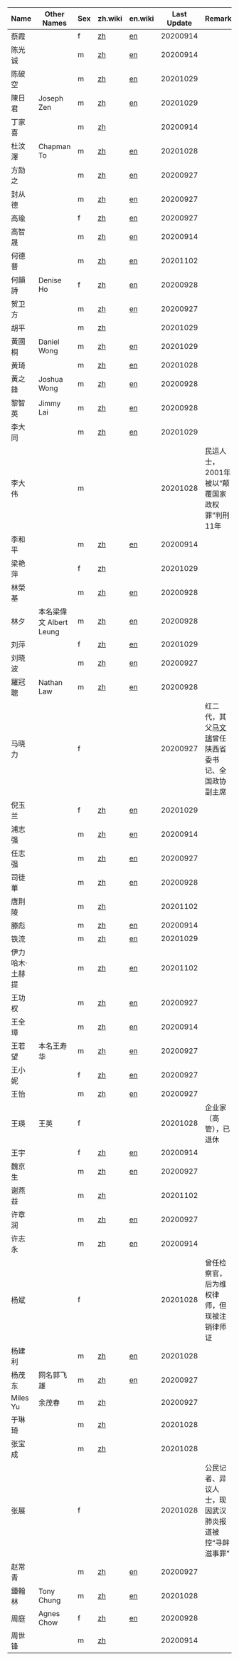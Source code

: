Name | Other Names | Sex | zh.wiki | en.wiki | Last Update | Remark
--- | --- | --- | --- | --- | --- | ---
蔡霞 | | f | [zh](https://zh.wikipedia.org/wiki/蔡霞) | [en](https://en.wikipedia.org/wiki/Cai_Xia) | 20200914
陈光诚 | | m | [zh](https://zh.wikipedia.org/wiki/陈光诚) | [en](https://en.wikipedia.org/wiki/Chen_Guangcheng) | 20200914
陈破空 | | m | [zh](https://zh.wikipedia.org/wiki/陈破空) | [en](https://en.wikipedia.org/wiki/Chen_Pokong) | 20201029
陳日君 | Joseph Zen | m | [zh](https://zh.wikipedia.org/wiki/陳日君) | [en](https://en.wikipedia.org/wiki/Joseph_Zen) | 20201029
丁家喜 | | m | [zh](https://zh.wikipedia.org/wiki/丁家喜) | | 20200914
杜汶澤 | Chapman To | m | [zh](https://zh.wikipedia.org/wiki/杜汶澤) | [en](https://en.wikipedia.org/wiki/Chapman_To) | 20201028
方励之 | | m | [zh](https://zh.wikipedia.org/wiki/方励之) | [en](https://en.wikipedia.org/wiki/Fang_Lizhi) | 20200927
封从德 | | m | [zh](https://zh.wikipedia.org/wiki/封从德) | [en](https://en.wikipedia.org/wiki/Feng_Congde) | 20200927
高瑜 | | f | [zh](https://zh.wikipedia.org/wiki/高瑜) | [en](https://en.wikipedia.org/wiki/Gao_Yu_(journalist)) | 20200927
高智晟 | | m | [zh](https://zh.wikipedia.org/wiki/高智晟) | [en](https://en.wikipedia.org/wiki/Gao_Zhisheng) | 20200914
何德普 | | m | [zh](https://zh.wikipedia.org/wiki/何德普) | [en](https://en.wikipedia.org/wiki/He_Depu) | 20201102
何韻詩 | Denise Ho | f | [zh](https://zh.wikipedia.org/wiki/何韻詩) | [en](https://en.wikipedia.org/wiki/Denise_Ho) | 20200928
贺卫方 | | m | [zh](https://zh.wikipedia.org/wiki/贺卫方) | [en](https://en.wikipedia.org/wiki/He_Weifang) | 20200927
胡平 | | m | [zh](https://zh.wikipedia.org/wiki/胡平_(作家)) | | 20201029
黃國桐 | Daniel Wong | m | [zh](https://zh.wikipedia.org/wiki/黃國桐) | [en](https://en.wikipedia.org/wiki/Daniel_Wong_Kwok-tung) | 20201029
黄琦 | | m | [zh](https://zh.wikipedia.org/wiki/黄琦) | [en](https://en.wikipedia.org/wiki/Huang_Qi) | 20201028
黃之鋒 | Joshua Wong | m | [zh](https://zh.wikipedia.org/wiki/黃之鋒) | [en](https://en.wikipedia.org/wiki/Joshua_Wong) | 20200928
黎智英 | Jimmy Lai | m | [zh](https://zh.wikipedia.org/wiki/黎智英) | [en](https://en.wikipedia.org/wiki/Jimmy_Lai) | 20200928
李大同 | | m | [zh](https://zh.wikipedia.org/wiki/李大同_(主编)) | [en](https://en.wikipedia.org/wiki/Li_Datong) | 20201029
李大伟 | | m | | | 20201028 | 民运人士，2001年被以“颠覆国家政权罪”判刑11年
李和平 | | m | [zh](https://zh.wikipedia.org/wiki/李和平_(律师)) | [en](https://en.wikipedia.org/wiki/Li_Heping) | 20200914
梁艳萍 | | f | [zh](https://zh.wikipedia.org/wiki/方方日記#梁艳萍事件) | | 20201029
林榮基 | | m | [zh](https://zh.wikipedia.org/wiki/林榮基) | [en](https://en.wikipedia.org/wiki/Lam_Wing-kee) | 20200928
林夕 | 本名梁偉文 Albert Leung | m | [zh](https://zh.wikipedia.org/wiki/林夕) | [en](https://en.wikipedia.org/wiki/Albert_Leung) | 20200928
刘萍 | | f | [zh](https://zh.wikipedia.org/wiki/刘萍_(维权活动家)) | [en](https://en.wikipedia.org/wiki/Liu_Ping_(activist)) | 20201029
刘晓波 | | m | [zh](https://zh.wikipedia.org/wiki/刘晓波) | [en](https://en.wikipedia.org/wiki/Liu_Xiaobo) | 20200927
羅冠聰 | Nathan Law | m | [zh](https://zh.wikipedia.org/wiki/羅冠聰) | [en](https://en.wikipedia.org/wiki/Nathan_Law) | 20200928
马晓力 | | f | | | 20200927 | 红二代，其父[马文瑞](https://zh.wikipedia.org/wiki/马文瑞)曾任陕西省委书记、全国政协副主席
倪玉兰 | | f | [zh](https://zh.wikipedia.org/wiki/倪玉兰) | [en](https://en.wikipedia.org/wiki/Ni_Yulan) | 20201029
浦志强 | | m | [zh](https://zh.wikipedia.org/wiki/浦志强) | [en](https://en.wikipedia.org/wiki/Pu_Zhiqiang) | 20200914
任志强 | | m | [zh](https://zh.wikipedia.org/wiki/任志强) | [en](https://en.wikipedia.org/wiki/Ren_Zhiqiang) | 20200927
司徒華 | | m | [zh](https://zh.wikipedia.org/wiki/司徒華) | [en](https://en.wikipedia.org/wiki/Szeto_Wah) | 20200928
唐荆陵 | | m | [zh](https://zh.wikipedia.org/wiki/唐荆陵) | | 20201102
滕彪 | | m | [zh](https://zh.wikipedia.org/wiki/滕彪) | [en](https://en.wikipedia.org/wiki/Teng_Biao) | 20200914
铁流 | | m | [zh](https://zh.wikipedia.org/wiki/铁流) | [en](https://en.wikipedia.org/wiki/Tie_Liu) | 20201029
伊力哈木·土赫提 | | m | [zh](https://zh.wikipedia.org/wiki/伊力哈木·土赫提) | [en](https://en.wikipedia.org/wiki/Ilham_Tohti) | 20201102
王功权 | | m | [zh](https://zh.wikipedia.org/wiki/王功权) | [en](https://en.wikipedia.org/wiki/Wang_Gongquan) | 20200927
王全璋 | | m | [zh](https://zh.wikipedia.org/wiki/王全璋) | [en](https://en.wikipedia.org/wiki/Wang_Quanzhang) | 20200914
王若望 | 本名王寿华 | m | [zh](https://zh.wikipedia.org/wiki/王若望) | [en](https://en.wikipedia.org/wiki/Wang_Ruowang) | 20200927
王小妮 | | f | [zh](https://zh.wikipedia.org/wiki/王小妮) | [en](https://en.wikipedia.org/wiki/Wang_Xiaoni) | 20200927
王怡 | | m | [zh](https://zh.wikipedia.org/wiki/王怡) | [en](https://en.wikipedia.org/wiki/Wang_Yi_(pastor)) | 20200927
王瑛 | 王英 | f | | | 20201028 | 企业家（高管），已退休
王宇 | | f | [zh](https://zh.wikipedia.org/wiki/王宇_(律師)) | [en](https://en.wikipedia.org/wiki/Wang_Yu_(lawyer)) | 20200914
魏京生 | | m | [zh](https://zh.wikipedia.org/wiki/魏京生) | [en](https://en.wikipedia.org/wiki/Wei_Jingsheng) | 20200927
谢燕益 | | m | [zh](https://zh.wikipedia.org/wiki/谢燕益) | | 20201102
许章润 | | m | [zh](https://zh.wikipedia.org/wiki/许章润) | [en](https://en.wikipedia.org/wiki/Xu_Zhangrun) | 20200927
许志永 | | m | [zh](https://zh.wikipedia.org/wiki/许志永) | [en](https://en.wikipedia.org/wiki/Xu_Zhiyong) | 20200914
杨斌 | | f | | | 20201028 | 曾任检察官，后为维权律师，但现被注销律师证
杨建利 | | m | [zh](https://zh.wikipedia.org/wiki/楊建利) | [en](https://en.wikipedia.org/wiki/Yang_Jianli) | 20201028
杨茂东 | 网名郭飞雄 | m | [zh](https://zh.wikipedia.org/wiki/郭飞雄) | [en](https://en.wikipedia.org/wiki/Guo_Feixiong) | 20200927
Miles Yu | 余茂春 | m | [zh](https://zh.wikipedia.org/wiki/余茂春) | | 20200927
于琳琦 | | m | [zh](https://zh.wikipedia.org/wiki/方方日記#于琳琦事件) | | 20201028
张宝成 | | m | [zh](https://zh.wikipedia.org/wiki/张宝成) | | 20201028
张展 | | f | | | 20201028 | 公民记者、异议人士，现因武汉肺炎报道被控“寻衅滋事罪”
赵常青 | | m | [zh](https://zh.wikipedia.org/wiki/赵常青) | [en](https://en.wikipedia.org/wiki/Zhao_Changqing) | 20200927
鍾翰林 | Tony Chung | m | [zh](https://zh.wikipedia.org/wiki/鍾翰林) | [en](https://en.wikipedia.org/wiki/Tony_Chung) | 20201028
周庭 | Agnes Chow | f | [zh](https://zh.wikipedia.org/wiki/周庭) | [en](https://en.wikipedia.org/wiki/Agnes_Chow) | 20200928
周世锋 | | m | [zh](https://zh.wikipedia.org/wiki/周世鋒) | | 20200914
